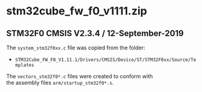 # stm32cube_fw_f0_v1111.zip

## STM32F0 CMSIS V2.3.4 / 12-September-2019

The `system_stm32f0xx.c` file was copied from the folder:

- `STM32Cube_FW_F0_V1.11.1/Drivers/CMSIS/Device/ST/STM32F0xx/Source/Templates`

The `vectors_stm32f0*.c` files were created to conform with  
the assembly files `arm/startup_stm32f0*.s`.
